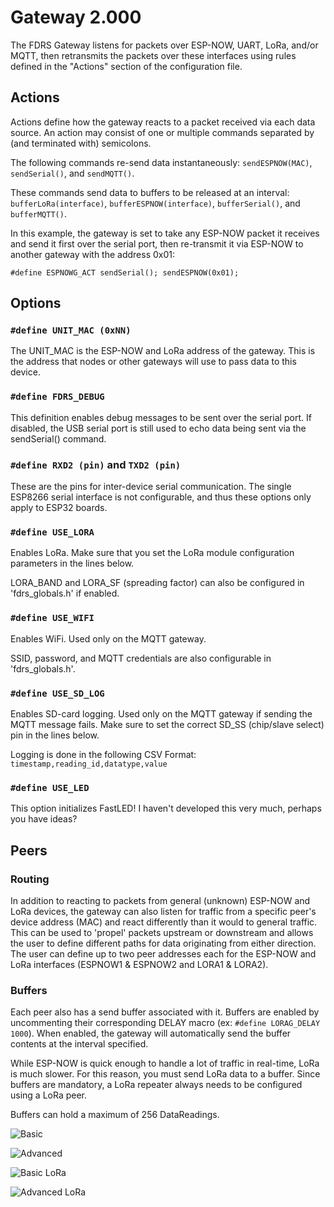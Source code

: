 # Gateway 2.000
The FDRS Gateway listens for packets over ESP-NOW, UART, LoRa, and/or MQTT, then retransmits the packets over these interfaces using rules defined in the "Actions" section of the configuration file.

## Actions
Actions define how the gateway reacts to a packet received via each data source. An action may consist of one or multiple commands separated by (and terminated with) semicolons.

The following commands re-send data instantaneously: ```sendESPNOW(MAC)```, ```sendSerial()```, and ```sendMQTT()```.

These commands send data to buffers to be released at an interval: ```bufferLoRa(interface)```, ```bufferESPNOW(interface)```, ```bufferSerial()```, and ```bufferMQTT()```.

In this example, the gateway is set to take any ESP-NOW packet it receives and send it first over the serial port, then re-transmit it via ESP-NOW to another gateway with the address 0x01:
```
#define ESPNOWG_ACT sendSerial(); sendESPNOW(0x01);
```

## Options
### ```#define UNIT_MAC (0xNN)```
The UNIT_MAC is the ESP-NOW and LoRa address of the gateway. This is the address that nodes or other gateways will use to pass data to this device.
### ```#define FDRS_DEBUG```
This definition enables debug messages to be sent over the serial port. If disabled, the USB serial port is still used to echo data being sent via the sendSerial() command.
### ```#define RXD2 (pin)``` and ```TXD2 (pin)```
These are the pins for inter-device serial communication. The single ESP8266 serial interface is not configurable, and thus these options only apply to ESP32 boards. 
### ```#define USE_LORA```
Enables LoRa. Make sure that you set the LoRa module configuration parameters in the lines below.

LORA_BAND and LORA_SF (spreading factor) can also be configured in 'fdrs_globals.h' if enabled.
### ```#define USE_WIFI```
Enables WiFi. Used only on the MQTT gateway.

SSID, password, and MQTT credentials are also configurable in 'fdrs_globals.h'.
### ```#define USE_SD_LOG```
Enables SD-card logging. Used only on the MQTT gateway if sending the MQTT message fails. Make sure to set the correct SD_SS (chip/slave select) pin in the lines below.

Logging is done in the following CSV Format: ```timestamp,reading_id,datatype,value```

### ```#define USE_LED```
This option initializes FastLED! I haven't developed this very much, perhaps you have ideas?

## Peers
### Routing
In addition to reacting to packets from general (unknown) ESP-NOW and LoRa devices, the gateway can also listen for traffic from a specific peer's device address (MAC) and react differently than it would to general traffic. This can be used to 'propel' packets upstream or downstream and allows the user to define different paths for data originating from either direction. The user can define up to two peer addresses each for the ESP-NOW and LoRa interfaces (ESPNOW1 & ESPNOW2 and LORA1 & LORA2).
### Buffers
Each peer also has a send buffer associated with it. Buffers are enabled by uncommenting their corresponding DELAY macro (ex: ```#define LORAG_DELAY 1000```). When enabled, the gateway will automatically send the buffer contents at the interval specified. 

While ESP-NOW is quick enough to handle a lot of traffic in real-time, LoRa is much slower. For this reason, you must send LoRa data to a buffer. Since buffers are mandatory, a LoRa repeater always needs to be configured using a LoRa peer.

Buffers can hold a maximum of 256 DataReadings. 





![Basic](/FDRS_Gateway/Basic_Setup.png)

![Advanced](/FDRS_Gateway/Advanced_Setup.png)

![Basic LoRa](/FDRS_Gateway/Basic_LoRa_Setup.png)

![Advanced LoRa](/FDRS_Gateway/Advanced_Setup_LoRa.png)

